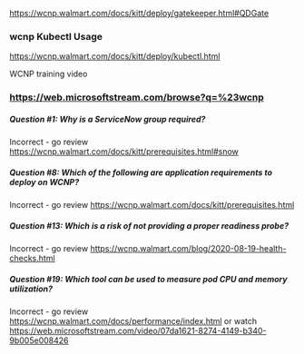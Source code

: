 https://wcnp.walmart.com/docs/kitt/deploy/gatekeeper.html#QDGate



### wcnp Kubectl Usage

https://wcnp.walmart.com/docs/kitt/deploy/kubectl.html



WCNP training video

### https://web.microsoftstream.com/browse?q=%23wcnp



##### *Question #1:* Why is a ServiceNow group required?

Incorrect - go review https://wcnp.walmart.com/docs/kitt/prerequisites.html#snow

##### *Question #8:* Which of the following are application requirements to deploy on WCNP?

Incorrect - go review https://wcnp.walmart.com/docs/kitt/prerequisites.html

##### *Question #13:* Which is a risk of not providing a proper readiness probe?

Incorrect - go review https://wcnp.walmart.com/blog/2020-08-19-health-checks.html

##### *Question #19:* Which tool can be used to measure pod CPU and memory utilization?

Incorrect - go review https://wcnp.walmart.com/docs/performance/index.html or watch https://web.microsoftstream.com/video/07da1621-8274-4149-b340-9b005e008426